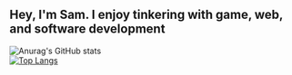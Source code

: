 ## Hey, I'm Sam. I enjoy tinkering with game, web, and software development

![Anurag's GitHub stats](https://github-readme-stats.vercel.app/api?username=cheesesamwich&show_icons=true&theme=tokyonight)
\
[![Top Langs](https://github-readme-stats.vercel.app/api/top-langs/?username=cheesesamwich&theme=tokyonight)](https://github.com/anuraghazra/github-readme-stats)
